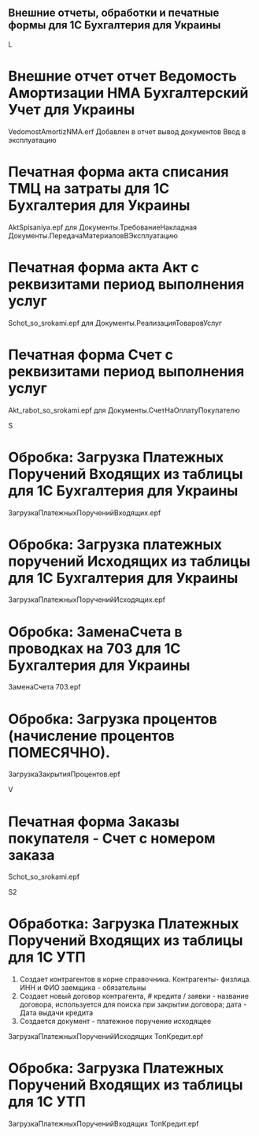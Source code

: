 ## Внешние отчеты, обработки и печатные формы для 1С Бухгалтерия для Украины



L
# Внешние отчет отчет Ведомость Амортизации НМА Бухгалтерский Учет для Украины
VedomostAmortizNMA.erf
Добавлен в отчет вывод документов  Ввод в эксплуатацию

# Печатная форма акта списания ТМЦ на затраты для 1С Бухгалтерия для Украины
AktSpisaniya.epf
для
Документы.ТребованиеНакладная		
Документы.ПередачаМатериаловВЭксплуатацию		

# Печатная форма акта Акт с реквизитами период выполнения услуг 
Schot_so_srokami.epf
для
Документы.РеализацияТоваровУслуг

# Печатная форма Счет с реквизитами период выполнения услуг
Akt_rabot_so_srokami.epf
для
Документы.СчетНаОплатуПокупателю


S
# Обробка:  Загрузка Платежных Поручений Входящих из таблицы для 1С Бухгалтерия для Украины
ЗагрузкаПлатежныхПорученийВходящих.epf

# Обробка:  Загрузка платежных поручений Исходящих  из таблицы для 1С Бухгалтерия для Украины
ЗагрузкаПлатежныхПорученийИсходящих.epf
# Обробка:  ЗаменаСчета в проводках на 703  для 1С Бухгалтерия для Украины
ЗаменаСчета 703.epf

# Обробка:  Загрузка процентов (начисление процентов ПОМЕСЯЧНО).
ЗагрузкаЗакрытияПроцентов.epf

V
# Печатная форма Заказы покупателя - Счет с номером заказа 
Schot_so_srokami.epf

S2
# Обработка: Загрузка Платежных Поручений Входящих из таблицы для 1С УТП

1. Создает контрагентов в корне справочника.
Контрагенты- физлица. ИНН и ФИО заемщика - обязательны
2. Создает новый договор контрагента, # кредита / заявки - название договора, используется для поиска при закрытии договора; дата - Дата выдачи кредита
3. Создается документ - платежное поручение исходящее

ЗагрузкаПлатежныхПорученийИсходящих ТопКредит.epf

# Обробка:  Загрузка Платежных Поручений Входящих из таблицы для 1С УТП

ЗагрузкаПлатежныхПорученийВходящих ТопКредит.epf
